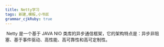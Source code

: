 ```yaml
---
title: Netty学习
tags: 新建,模板,小书匠
grammar_cjkRuby: true
---
```



 Netty 是一个基于 JAVA NIO 类库的异步通信框架，它的架构特点是：异步非阻塞、基于事件驱动、高性能、高可靠性和高可定制性。